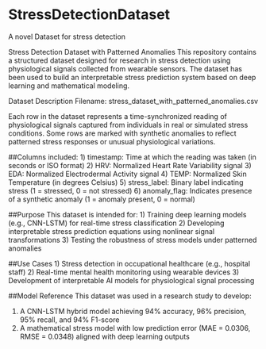 # StressDetectionDataset
A novel Dataset for stress detection 

Stress Detection Dataset with Patterned Anomalies
This repository contains a structured dataset designed for research in stress detection using physiological signals collected from wearable sensors. The dataset has been used to build an interpretable stress prediction system based on deep learning and mathematical modeling.

Dataset Description
Filename: stress_dataset_with_patterned_anomalies.csv

Each row in the dataset represents a time-synchronized reading of physiological signals captured from individuals in real or simulated stress conditions. Some rows are marked with synthetic anomalies to reflect patterned stress responses or unusual physiological variations.

##Columns included:
    1) timestamp: Time at which the reading was taken (in seconds or ISO format)
    2) HRV: Normalized Heart Rate Variability signal
    3) EDA: Normalized Electrodermal Activity signal
    4) TEMP: Normalized Skin Temperature (in degrees Celsius)
    5) stress_label: Binary label indicating stress (1 = stressed, 0 = not stressed)
    6) anomaly_flag: Indicates presence of a synthetic anomaly (1 = anomaly present, 0 = normal)

##Purpose
This dataset is intended for:
    1) Training deep learning models (e.g., CNN-LSTM) for real-time stress classification
    2) Developing interpretable stress prediction equations using nonlinear signal transformations
    3) Testing the robustness of stress models under patterned anomalies

##Use Cases
    1) Stress detection in occupational healthcare (e.g., hospital staff)
    2) Real-time mental health monitoring using wearable devices
    3) Development of interpretable AI models for physiological signal processing

##Model Reference
This dataset was used in a research study to develop:
1) A CNN-LSTM hybrid model achieving 94% accuracy, 96% precision, 95% recall, and 94% F1-score
2) A mathematical stress model with low prediction error (MAE = 0.0306, RMSE = 0.0348) aligned with deep learning outputs
